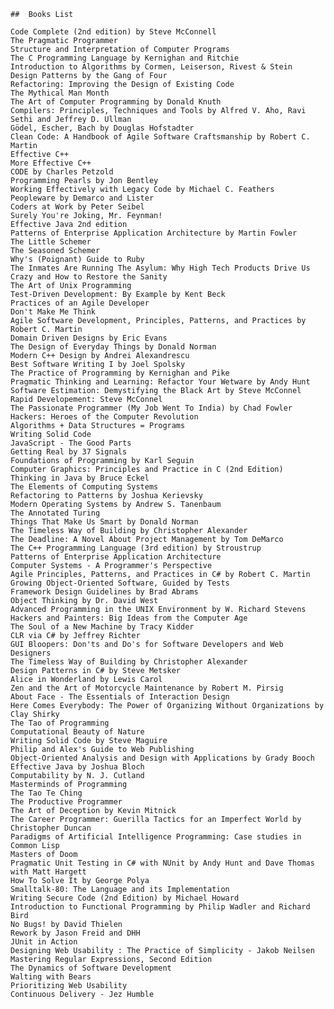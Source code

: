     ##  Books List

    Code Complete (2nd edition) by Steve McConnell
    The Pragmatic Programmer
    Structure and Interpretation of Computer Programs
    The C Programming Language by Kernighan and Ritchie
    Introduction to Algorithms by Cormen, Leiserson, Rivest & Stein
    Design Patterns by the Gang of Four
    Refactoring: Improving the Design of Existing Code
    The Mythical Man Month
    The Art of Computer Programming by Donald Knuth
    Compilers: Principles, Techniques and Tools by Alfred V. Aho, Ravi Sethi and Jeffrey D. Ullman
    Gödel, Escher, Bach by Douglas Hofstadter
    Clean Code: A Handbook of Agile Software Craftsmanship by Robert C. Martin
    Effective C++
    More Effective C++
    CODE by Charles Petzold
    Programming Pearls by Jon Bentley
    Working Effectively with Legacy Code by Michael C. Feathers
    Peopleware by Demarco and Lister
    Coders at Work by Peter Seibel
    Surely You're Joking, Mr. Feynman!
    Effective Java 2nd edition
    Patterns of Enterprise Application Architecture by Martin Fowler
    The Little Schemer
    The Seasoned Schemer
    Why's (Poignant) Guide to Ruby
    The Inmates Are Running The Asylum: Why High Tech Products Drive Us Crazy and How to Restore the Sanity
    The Art of Unix Programming
    Test-Driven Development: By Example by Kent Beck
    Practices of an Agile Developer
    Don't Make Me Think
    Agile Software Development, Principles, Patterns, and Practices by Robert C. Martin
    Domain Driven Designs by Eric Evans
    The Design of Everyday Things by Donald Norman
    Modern C++ Design by Andrei Alexandrescu
    Best Software Writing I by Joel Spolsky
    The Practice of Programming by Kernighan and Pike
    Pragmatic Thinking and Learning: Refactor Your Wetware by Andy Hunt
    Software Estimation: Demystifying the Black Art by Steve McConnel
    Rapid Developement: Steve McConnel
    The Passionate Programmer (My Job Went To India) by Chad Fowler
    Hackers: Heroes of the Computer Revolution
    Algorithms + Data Structures = Programs
    Writing Solid Code
    JavaScript - The Good Parts
    Getting Real by 37 Signals
    Foundations of Programming by Karl Seguin
    Computer Graphics: Principles and Practice in C (2nd Edition)
    Thinking in Java by Bruce Eckel
    The Elements of Computing Systems
    Refactoring to Patterns by Joshua Kerievsky
    Modern Operating Systems by Andrew S. Tanenbaum
    The Annotated Turing
    Things That Make Us Smart by Donald Norman
    The Timeless Way of Building by Christopher Alexander
    The Deadline: A Novel About Project Management by Tom DeMarco
    The C++ Programming Language (3rd edition) by Stroustrup
    Patterns of Enterprise Application Architecture
    Computer Systems - A Programmer's Perspective
    Agile Principles, Patterns, and Practices in C# by Robert C. Martin
    Growing Object-Oriented Software, Guided by Tests
    Framework Design Guidelines by Brad Abrams
    Object Thinking by Dr. David West
    Advanced Programming in the UNIX Environment by W. Richard Stevens
    Hackers and Painters: Big Ideas from the Computer Age
    The Soul of a New Machine by Tracy Kidder
    CLR via C# by Jeffrey Richter
    GUI Bloopers: Don'ts and Do's for Software Developers and Web Designers
    The Timeless Way of Building by Christopher Alexander
    Design Patterns in C# by Steve Metsker
    Alice in Wonderland by Lewis Carol
    Zen and the Art of Motorcycle Maintenance by Robert M. Pirsig
    About Face - The Essentials of Interaction Design
    Here Comes Everybody: The Power of Organizing Without Organizations by Clay Shirky
    The Tao of Programming
    Computational Beauty of Nature
    Writing Solid Code by Steve Maguire
    Philip and Alex's Guide to Web Publishing
    Object-Oriented Analysis and Design with Applications by Grady Booch
    Effective Java by Joshua Bloch
    Computability by N. J. Cutland
    Masterminds of Programming
    The Tao Te Ching
    The Productive Programmer
    The Art of Deception by Kevin Mitnick
    The Career Programmer: Guerilla Tactics for an Imperfect World by Christopher Duncan
    Paradigms of Artificial Intelligence Programming: Case studies in Common Lisp
    Masters of Doom
    Pragmatic Unit Testing in C# with NUnit by Andy Hunt and Dave Thomas with Matt Hargett
    How To Solve It by George Polya
    Smalltalk-80: The Language and its Implementation
    Writing Secure Code (2nd Edition) by Michael Howard
    Introduction to Functional Programming by Philip Wadler and Richard Bird
    No Bugs! by David Thielen
    Rework by Jason Freid and DHH
    JUnit in Action
    Designing Web Usability : The Practice of Simplicity - Jakob Neilsen
    Mastering Regular Expressions, Second Edition
    The Dynamics of Software Development
    Walting with Bears
    Prioritizing Web Usability
    Continuous Delivery - Jez Humble

